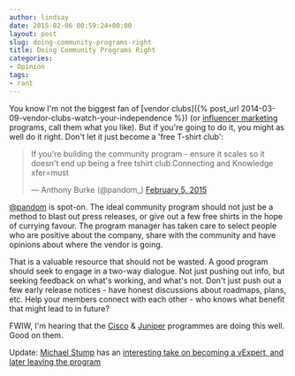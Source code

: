 ```yaml
---
author: lindsay
date: 2015-02-06 00:59:24+00:00
layout: post
slug: doing-community-programs-right
title: Doing Community Programs Right
categories:
- Opinion
tags:
- rant
---
```


You know I'm not the biggest fan of [vendor clubs]({% post_url 2014-03-09-vendor-clubs-watch-your-independence %}) (or [influencer marketing](http://geek-whisperers.com/about-influencer-marketing/) programs, call them what you like). But if you're going to do it, you might as well do it right. Don't let it just become a 'free T-shirt club':

<blockquote class="twitter-tweet" data-lang="en"><p lang="en" dir="ltr">If you&#39;re building the community program - ensure it scales so it doesn&#39;t end up being a free tshirt club.Connecting and Knowledge xfer=must</p>&mdash; Anthony Burke (@pandom_) <a href="https://twitter.com/pandom_/status/563426647148224513">February 5, 2015</a></blockquote> <script async src="//platform.twitter.com/widgets.js" charset="utf-8"></script>

[@pandom](http://networkinferno.net/) is spot-on. The ideal community program should not just be a method to blast out press releases, or give out a few free shirts in the hope of currying favour. The program manager has taken care to select people who are positive about the company, share with the community and have opinions about where the vendor is going.

That is a valuable resource that should not be wasted. A good program should seek to engage in a two-way dialogue. Not just pushing out info, but seeking feedback on what's working, and what's not. Don't just push out a few early release notices - have honest discussions about roadmaps, plans, etc. Help your members connect with each other - who knows what benefit that might lead to in future?

FWIW, I'm hearing that the [Cisco](https://communities.cisco.com/docs/DOC-54596) & [Juniper](http://forums.juniper.net/t5/Ambassador-Program/ct-p/ambassador_program) programmes are doing this well. Good on them.

Update: [Michael Stump](https://www.eager0.com/) has an [interesting take on becoming a vExpert, and later leaving the program](http://www.eager0.com/2015/02/exvexpert.html)
